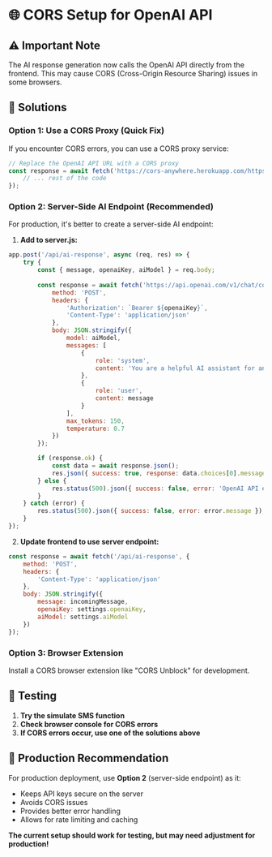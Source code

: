 # 🌐 CORS Setup for OpenAI API

## ⚠️ Important Note

The AI response generation now calls the OpenAI API directly from the frontend. This may cause CORS (Cross-Origin Resource Sharing) issues in some browsers.

## 🔧 Solutions

### Option 1: Use a CORS Proxy (Quick Fix)
If you encounter CORS errors, you can use a CORS proxy service:

```javascript
// Replace the OpenAI API URL with a CORS proxy
const response = await fetch('https://cors-anywhere.herokuapp.com/https://api.openai.com/v1/chat/completions', {
    // ... rest of the code
});
```

### Option 2: Server-Side AI Endpoint (Recommended)
For production, it's better to create a server-side AI endpoint:

1. **Add to server.js:**
```javascript
app.post('/api/ai-response', async (req, res) => {
    try {
        const { message, openaiKey, aiModel } = req.body;
        
        const response = await fetch('https://api.openai.com/v1/chat/completions', {
            method: 'POST',
            headers: {
                'Authorization': `Bearer ${openaiKey}`,
                'Content-Type': 'application/json'
            },
            body: JSON.stringify({
                model: aiModel,
                messages: [
                    {
                        role: 'system',
                        content: 'You are a helpful AI assistant for an equine stable construction company...'
                    },
                    {
                        role: 'user',
                        content: message
                    }
                ],
                max_tokens: 150,
                temperature: 0.7
            })
        });

        if (response.ok) {
            const data = await response.json();
            res.json({ success: true, response: data.choices[0].message.content });
        } else {
            res.status(500).json({ success: false, error: 'OpenAI API error' });
        }
    } catch (error) {
        res.status(500).json({ success: false, error: error.message });
    }
});
```

2. **Update frontend to use server endpoint:**
```javascript
const response = await fetch('/api/ai-response', {
    method: 'POST',
    headers: {
        'Content-Type': 'application/json'
    },
    body: JSON.stringify({
        message: incomingMessage,
        openaiKey: settings.openaiKey,
        aiModel: settings.aiModel
    })
});
```

### Option 3: Browser Extension
Install a CORS browser extension like "CORS Unblock" for development.

## 🧪 Testing

1. **Try the simulate SMS function**
2. **Check browser console for CORS errors**
3. **If CORS errors occur, use one of the solutions above**

## 🚀 Production Recommendation

For production deployment, use **Option 2** (server-side endpoint) as it:
- Keeps API keys secure on the server
- Avoids CORS issues
- Provides better error handling
- Allows for rate limiting and caching

**The current setup should work for testing, but may need adjustment for production!**









